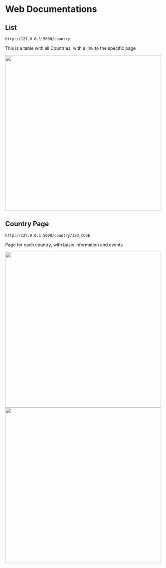 # Web Documentations

## List

```
http://127.0.0.1:5000/country
```

This is a table with all Countries, with a link to the specific page

<img src="/i/list.png" width="500">



## Country Page 
```
http://127.0.0.1:5000/country/ISO_CODE
```


Page for each country, with basic information and events


<img src="/i/ar.png" width="500">


<img src="/i/dk.png" width="500">